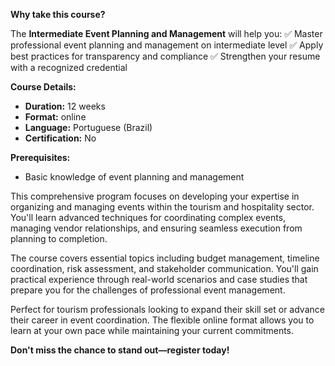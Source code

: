 **Why take this course?**

The **Intermediate Event Planning and Management** will help you:
✅ Master professional event planning and management on intermediate level
✅ Apply best practices for transparency and compliance
✅ Strengthen your resume with a recognized credential

**Course Details:**
- **Duration:** 12 weeks
- **Format:** online
- **Language:** Portuguese (Brazil)
- **Certification:** No

**Prerequisites:**
- Basic knowledge of event planning and management

This comprehensive program focuses on developing your expertise in organizing and managing events within the tourism and hospitality sector. You'll learn advanced techniques for coordinating complex events, managing vendor relationships, and ensuring seamless execution from planning to completion.

The course covers essential topics including budget management, timeline coordination, risk assessment, and stakeholder communication. You'll gain practical experience through real-world scenarios and case studies that prepare you for the challenges of professional event management.

Perfect for tourism professionals looking to expand their skill set or advance their career in event coordination. The flexible online format allows you to learn at your own pace while maintaining your current commitments.

**Don't miss the chance to stand out—register today!**